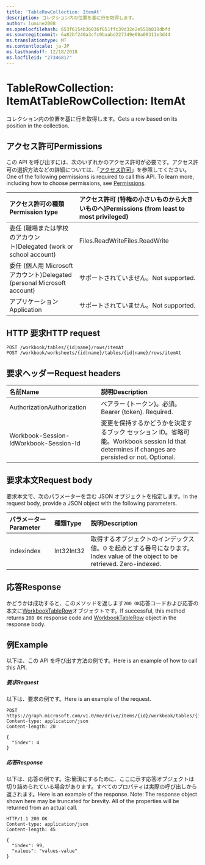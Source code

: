 ```yaml
---
title: 'TableRowCollection: ItemAt'
description: コレクション内の位置を基に行を取得します。
author: lumine2008
ms.openlocfilehash: 653f6154b36036f851ffc39d32e2e551b810dbfd
ms.sourcegitcommit: 6a82bf240a3cfc0baabd227349e08a08311e3d44
ms.translationtype: MT
ms.contentlocale: ja-JP
ms.lasthandoff: 12/18/2018
ms.locfileid: "27346817"
---
```

# <a name="tablerowcollection-itemat"></a><span data-ttu-id="43af1-103">TableRowCollection: ItemAt</span><span class="sxs-lookup"><span data-stu-id="43af1-103">TableRowCollection: ItemAt</span></span>

<span data-ttu-id="43af1-104">コレクション内の位置を基に行を取得します。</span><span class="sxs-lookup"><span data-stu-id="43af1-104">Gets a row based on its position in the collection.</span></span>
## <a name="permissions"></a><span data-ttu-id="43af1-105">アクセス許可</span><span class="sxs-lookup"><span data-stu-id="43af1-105">Permissions</span></span>
<span data-ttu-id="43af1-p101">この API を呼び出すには、次のいずれかのアクセス許可が必要です。アクセス許可の選択方法などの詳細については、「[アクセス許可](/graph/permissions-reference)」を参照してください。</span><span class="sxs-lookup"><span data-stu-id="43af1-p101">One of the following permissions is required to call this API. To learn more, including how to choose permissions, see [Permissions](/graph/permissions-reference).</span></span>

|<span data-ttu-id="43af1-108">アクセス許可の種類</span><span class="sxs-lookup"><span data-stu-id="43af1-108">Permission type</span></span>      | <span data-ttu-id="43af1-109">アクセス許可 (特権の小さいものから大きいものへ)</span><span class="sxs-lookup"><span data-stu-id="43af1-109">Permissions (from least to most privileged)</span></span>              |
|:--------------------|:---------------------------------------------------------|
|<span data-ttu-id="43af1-110">委任 (職場または学校のアカウント)</span><span class="sxs-lookup"><span data-stu-id="43af1-110">Delegated (work or school account)</span></span> | <span data-ttu-id="43af1-111">Files.ReadWrite</span><span class="sxs-lookup"><span data-stu-id="43af1-111">Files.ReadWrite</span></span>    |
|<span data-ttu-id="43af1-112">委任 (個人用 Microsoft アカウント)</span><span class="sxs-lookup"><span data-stu-id="43af1-112">Delegated (personal Microsoft account)</span></span> | <span data-ttu-id="43af1-113">サポートされていません。</span><span class="sxs-lookup"><span data-stu-id="43af1-113">Not supported.</span></span>    |
|<span data-ttu-id="43af1-114">アプリケーション</span><span class="sxs-lookup"><span data-stu-id="43af1-114">Application</span></span> | <span data-ttu-id="43af1-115">サポートされていません。</span><span class="sxs-lookup"><span data-stu-id="43af1-115">Not supported.</span></span> |

## <a name="http-request"></a><span data-ttu-id="43af1-116">HTTP 要求</span><span class="sxs-lookup"><span data-stu-id="43af1-116">HTTP request</span></span>
<!-- { "blockType": "ignored" } -->
```http
POST /workbook/tables/{id|name}/rows/itemAt
POST /workbook/worksheets/{id|name}/tables/{id|name}/rows/itemAt

```
## <a name="request-headers"></a><span data-ttu-id="43af1-117">要求ヘッダー</span><span class="sxs-lookup"><span data-stu-id="43af1-117">Request headers</span></span>
| <span data-ttu-id="43af1-118">名前</span><span class="sxs-lookup"><span data-stu-id="43af1-118">Name</span></span>       | <span data-ttu-id="43af1-119">説明</span><span class="sxs-lookup"><span data-stu-id="43af1-119">Description</span></span>|
|:---------------|:----------|
| <span data-ttu-id="43af1-120">Authorization</span><span class="sxs-lookup"><span data-stu-id="43af1-120">Authorization</span></span>  | <span data-ttu-id="43af1-p102">ベアラー {トークン}。必須。</span><span class="sxs-lookup"><span data-stu-id="43af1-p102">Bearer {token}. Required.</span></span> |
| <span data-ttu-id="43af1-123">Workbook-Session-Id</span><span class="sxs-lookup"><span data-stu-id="43af1-123">Workbook-Session-Id</span></span>  | <span data-ttu-id="43af1-p103">変更を保持するかどうかを決定するブック セッション ID。省略可能。</span><span class="sxs-lookup"><span data-stu-id="43af1-p103">Workbook session Id that determines if changes are persisted or not. Optional.</span></span>|

## <a name="request-body"></a><span data-ttu-id="43af1-126">要求本文</span><span class="sxs-lookup"><span data-stu-id="43af1-126">Request body</span></span>
<span data-ttu-id="43af1-127">要求本文で、次のパラメーターを含む JSON オブジェクトを指定します。</span><span class="sxs-lookup"><span data-stu-id="43af1-127">In the request body, provide a JSON object with the following parameters.</span></span>

| <span data-ttu-id="43af1-128">パラメーター</span><span class="sxs-lookup"><span data-stu-id="43af1-128">Parameter</span></span>    | <span data-ttu-id="43af1-129">種類</span><span class="sxs-lookup"><span data-stu-id="43af1-129">Type</span></span>   |<span data-ttu-id="43af1-130">説明</span><span class="sxs-lookup"><span data-stu-id="43af1-130">Description</span></span>|
|:---------------|:--------|:----------|
|<span data-ttu-id="43af1-131">index</span><span class="sxs-lookup"><span data-stu-id="43af1-131">index</span></span>|<span data-ttu-id="43af1-132">Int32</span><span class="sxs-lookup"><span data-stu-id="43af1-132">Int32</span></span>|<span data-ttu-id="43af1-p104">取得するオブジェクトのインデックス値。0 を起点とする番号になります。</span><span class="sxs-lookup"><span data-stu-id="43af1-p104">Index value of the object to be retrieved. Zero-indexed.</span></span>|

## <a name="response"></a><span data-ttu-id="43af1-135">応答</span><span class="sxs-lookup"><span data-stu-id="43af1-135">Response</span></span>

<span data-ttu-id="43af1-136">かどうかは成功すると、このメソッドを返します`200 OK`応答コードおよび応答の本文に[WorkbookTableRow](../resources/tablerow.md)オブジェクトです。</span><span class="sxs-lookup"><span data-stu-id="43af1-136">If successful, this method returns `200 OK` response code and [WorkbookTableRow](../resources/tablerow.md) object in the response body.</span></span>

## <a name="example"></a><span data-ttu-id="43af1-137">例</span><span class="sxs-lookup"><span data-stu-id="43af1-137">Example</span></span>
<span data-ttu-id="43af1-138">以下は、この API を呼び出す方法の例です。</span><span class="sxs-lookup"><span data-stu-id="43af1-138">Here is an example of how to call this API.</span></span>
##### <a name="request"></a><span data-ttu-id="43af1-139">要求</span><span class="sxs-lookup"><span data-stu-id="43af1-139">Request</span></span>
<span data-ttu-id="43af1-140">以下は、要求の例です。</span><span class="sxs-lookup"><span data-stu-id="43af1-140">Here is an example of the request.</span></span>
<!--{
  "blockType": "request",
  "isComposable": true,
  "name": "tablerowcollection_itemat",
  "idempotent": true,
  "@type": "requestBodyResourceFor.tablerowcollection_itemat"
}-->
```http
POST https://graph.microsoft.com/v1.0/me/drive/items/{id}/workbook/tables/{id|name}/rows/itemAt
Content-type: application/json
Content-length: 20

{
  "index": 4
}
```

##### <a name="response"></a><span data-ttu-id="43af1-141">応答</span><span class="sxs-lookup"><span data-stu-id="43af1-141">Response</span></span>
<span data-ttu-id="43af1-p105">以下は、応答の例です。注:簡潔にするために、ここに示す応答オブジェクトは切り詰められている場合があります。すべてのプロパティは実際の呼び出しから返されます。</span><span class="sxs-lookup"><span data-stu-id="43af1-p105">Here is an example of the response. Note: The response object shown here may be truncated for brevity. All of the properties will be returned from an actual call.</span></span>
<!-- {
  "blockType": "response",
  "truncated": true,
  "@odata.type": "microsoft.graph.workbookTableRow"
} -->
```http
HTTP/1.1 200 OK
Content-type: application/json
Content-length: 45

{
  "index": 99,
  "values": "values-value"
}
```

<!-- uuid: 8fcb5dbc-d5aa-4681-8e31-b001d5168d79
2015-10-25 14:57:30 UTC -->
<!-- {
  "type": "#page.annotation",
  "description": "TableRowCollection: ItemAt",
  "keywords": "",
  "section": "documentation",
  "tocPath": ""
}-->